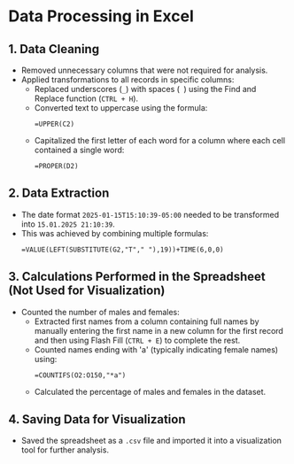 # Data Processing in Excel

## 1. Data Cleaning

- Removed unnecessary columns that were not required for analysis.
- Applied transformations to all records in specific columns:
  - Replaced underscores (`_`) with spaces (` `) using the Find and Replace function (`CTRL + H`).
  - Converted text to uppercase using the formula:
    ```excel
    =UPPER(C2)
    ```
  - Capitalized the first letter of each word for a column where each cell contained a single word:
    ```excel
    =PROPER(D2)
    ```

## 2. Data Extraction

- The date format `2025-01-15T15:10:39-05:00` needed to be transformed into `15.01.2025 21:10:39`.
- This was achieved by combining multiple formulas:
  ```excel
  =VALUE(LEFT(SUBSTITUTE(G2,"T"," "),19))+TIME(6,0,0)
  ```

## 3. Calculations Performed in the Spreadsheet (Not Used for Visualization)

- Counted the number of males and females:
  - Extracted first names from a column containing full names by manually entering the first name in a new column for the first record and then using Flash Fill (`CTRL + E`) to complete the rest.
  - Counted names ending with 'a' (typically indicating female names) using:
    ```excel
    =COUNTIFS(O2:O150,"*a")
    ```
  - Calculated the percentage of males and females in the dataset.

## 4. Saving Data for Visualization

- Saved the spreadsheet as a `.csv` file and imported it into a visualization tool for further analysis.

